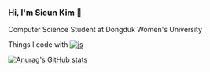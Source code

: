 ### Hi, I'm Sieun Kim 👋

Computer Science Student at Dongduk Women's University

Things I code with
[![js](https://img.shields.io/badge/JavaScript-F7DF1E?style=for-the-badge&logo=JavaScript&logoColor=white)](https://img.shields.io/badge/Android-3DDC84?style=for-the-badge&logo=android&logoColor=white)



[![Anurag's GitHub stats](https://github-readme-stats.vercel.app/api?username=seplease)](https://github.com/seplease/github-readme-stats)
